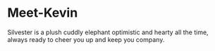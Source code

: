 # Meet-Kevin
Silvester is a plush cuddly elephant optimistic and hearty all the time, always ready to cheer you up and keep you company.
